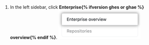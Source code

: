 1. In the left sidebar, click **Enterprise{% ifversion ghes or ghae %} overview{% endif %}**. ![Enterprise{% ifversion ghes or ghae %} overview{% endif %} tab in the Site admin settings](/assets/images/enterprise/site-admin-settings/enterprise-tab.png)
